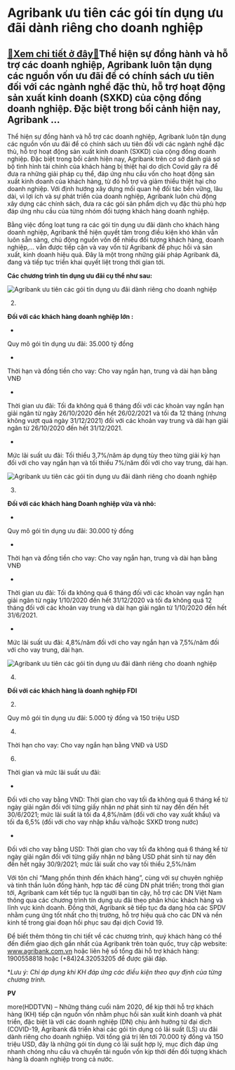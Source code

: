 Agribank ưu tiên các gói tín dụng ưu đãi dành riêng cho doanh nghiệp
====================================================================

[:gift:Xem chi tiết ở đây:gift:](https://hddtvn.com/agribank-uu-tien-cac-goi-tin-dung-uu-dai-danh-rieng-cho-doanh-nghiep/)Thể hiện sự đồng hành và hỗ trợ các doanh nghiệp, Agribank luôn tận dụng các nguồn vốn ưu đãi để có chính sách ưu tiên đối với các ngành nghề đặc thù, hỗ trợ hoạt động sản xuất kinh doanh (SXKD) của cộng đồng doanh nghiệp. Đặc biệt trong bối cảnh hiện nay, Agribank …
---------------------------------------------------------------------------------------------------------------------------------------------------------------------------------------------------------------------------------------------------------------------------


Thể hiện sự đồng hành và hỗ trợ các doanh nghiệp, Agribank luôn tận dụng các nguồn vốn ưu đãi để có chính sách ưu tiên đối với các ngành nghề đặc thù, hỗ trợ hoạt động sản xuất kinh doanh (SXKD) của cộng đồng doanh nghiệp. Đặc biệt trong bối cảnh hiện nay, Agribank trên cơ sở đánh giá sơ bộ tình hình tài chính của khách hàng bị thiệt hại do dịch Covid gây ra để đưa ra những giải pháp cụ thể, đáp ứng nhu cầu vốn cho hoạt động sản xuất kinh doanh của khách hàng, từ đó hỗ trợ và giảm thiểu thiệt hại cho doanh nghiệp. Với định hướng xây dựng mối quan hệ đối tác bền vững, lâu dài, vì lợi ích và sự phát triển của doanh nghiệp, Agribank luôn chủ động xây dựng các chính sách, đưa ra các gói sản phẩm dịch vụ đặc thù phù hợp đáp ứng nhu cầu của từng nhóm đối tượng khách hàng doanh nghiệp.


Bằng việc đồng loạt tung ra các gói tín dụng ưu đãi dành cho khách hàng doanh nghiệp, Agribank thể hiện quyết tâm trong điều kiện khó khăn vẫn luôn sẵn sàng, chủ động nguồn vốn để nhiều đối tượng khách hàng, doanh nghiệp,… vẫn được tiếp cận và vay vốn từ Agribank để phục hồi và sản xuất, kinh doanh hiệu quả. Đây là một trong những giải pháp Agribank đã, đang và tiếp tục triển khai quyết liệt trong thời gian tới.


**Các chương trình tín dụng ưu đãi cụ thể như sau:**





![Agribank ưu tiên các gói tín dụng ưu đãi dành riêng cho doanh nghiệp](https://hddtvn.com/wp-content/uploads/2021/01/0436_FACEBOOK.jpg "Agribank ưu tiên các gói tín dụng ưu đãi dành riêng cho doanh nghiệp")





2. 
**Đối với các khách hàng doanh nghiệp lớn :**








* 
Quy mô gói tín dụng ưu đãi: 35.000 tỷ đồng




* 
Thời hạn và đồng tiền cho vay: Cho vay ngắn hạn, trung và dài hạn bằng VNĐ




* 
Thời gian ưu đãi: Tối đa không quá 6 tháng đối với các khoản vay ngắn hạn giải ngân từ ngày 26/10/2020 đến hết 26/02/2021 và tối đa 12 tháng (nhưng không vượt quá ngày 31/12/2021) đối với các khoản vay trung và dài hạn giải ngân từ 26/10/2020 đến hết 31/12/2021.




* 
Mức lãi suất ưu đãi: Tối thiểu 3,7%/năm áp dụng tùy theo từng giải kỳ hạn đối với cho vay ngắn hạn và tối thiểu 7%/năm đối với cho vay trung, dài hạn.









![Agribank ưu tiên các gói tín dụng ưu đãi dành riêng cho doanh nghiệp](https://hddtvn.com/wp-content/uploads/2021/01/0435_Man_hinh_tv_16x9.jpg "Agribank ưu tiên các gói tín dụng ưu đãi dành riêng cho doanh nghiệp")





3. 
**Đối với các khách hàng Doanh nghiệp vừa và nhỏ:**








* 
Quy mô gói tín dụng ưu đãi: 30.000 tỷ đồng




* 
Thời hạn và đồng tiền cho vay: Cho vay ngắn hạn, trung và dài hạn bằng VNĐ




* 
Thời gian ưu đãi: Tối đa không quá 6 tháng đối với các khoản vay ngắn hạn giải ngân từ ngày 1/10/2020 đến hết 31/12/2020 và tối đa không quá 12 tháng đối với các khoản vay trung và dài hạn giải ngân từ 1/10/2020 đến hết 31/6/2021.




* 
Mức lãi suất ưu đãi: 4,8%/năm đối với cho vay ngắn hạn và 7,5%/năm đối với cho vay trung, dài hạn.









![Agribank ưu tiên các gói tín dụng ưu đãi dành riêng cho doanh nghiệp](https://hddtvn.com/wp-content/uploads/2021/01/0439_MAN_HINH_LCD_16X9.jpg "Agribank ưu tiên các gói tín dụng ưu đãi dành riêng cho doanh nghiệp")





4. 
**Đối với các khách hàng là doanh nghiệp FDI**








2. 
Quy mô gói tín dụng ưu đãi: 5.000 tỷ đồng và 150 triệu USD




4. 
Thời hạn cho vay: Cho vay ngắn hạn bằng VNĐ và USD




6. 
Thời gian và mức lãi suất ưu đãi:








* 
Đối với cho vay bằng VND: Thời gian cho vay tối đa không quá 6 tháng kể từ ngày giải ngân đối với từng giấy nhận nợ phát sinh từ nay đến đến hết 30/6/2021; mức lãi suất là tối đa 4,8%/năm (đối với cho vay xuất khẩu) và tối đa 6,5% (đối với cho vay nhập khẩu và/hoặc SXKD trong nước)




* 
Đối với cho vay bằng USD: Thời gian cho vay tối đa không quá 6 tháng kể từ ngày giải ngân đối với từng giấy nhận nợ bằng USD phát sinh từ nay đến đến hết ngày 30/9/2021; mức lãi suất cho vay tối thiểu 2,5%/năm






Với tôn chỉ “Mang phồn thịnh đến khách hàng”, cùng với sự chuyên nghiệp và tinh thần luôn đồng hành, hợp tác để cùng DN phát triển; trong thời gian tới, Agribank cam kết tiếp tục là người bạn tin cậy, hỗ trợ các DN Việt Nam thông qua các chương trình tín dụng ưu đãi theo phân khúc khách hàng và lĩnh vực kinh doanh. Đồng thời, Agribank sẽ tiếp tục đa dạng hóa các SPDV nhằm cung ứng tốt nhất cho thị trường, hỗ trợ hiệu quả cho các DN và nền kinh tế trong giai đoạn hồi phục sau đại dịch Covid 19.


Để biết thêm thông tin chi tiết về các chương trình, quý khách hàng có thể đến điểm giao dịch gần nhất của Agribank trên toàn quốc, truy cập website: www.agribank.com.vn hoặc liên hệ số tổng đài hỗ trợ khách hàng: 1900558818 hoặc (+84)24.32053205 để được giải đáp.


**Lưu ý: Chỉ áp dụng khi KH đáp ứng các điều kiện theo quy định của từng chương trình.*




**PV**



more(HDDTVN) – Những tháng cuối năm 2020, để kịp thời hỗ trợ khách hàng (KH) tiếp cận nguồn vốn nhằm phục hồi sản xuất kinh doanh và phát triển, đặc biệt là với các doanh nghiệp (DN) chịu ảnh hưởng từ đại dịch (COVID-19, Agribank đã triển khai các gói tín dụng có lãi suất (LS) ưu đãi dành riêng cho doanh nghiệp. Với tổng giá trị lên tới 70.000 tỷ đồng và 150 triệu USD, đây là những gói tín dụng có lãi suất hợp lý, mục đích đáp ứng nhanh chóng nhu cầu và chuyển tải nguồn vốn kịp thời đến đối tượng khách hàng là doanh nghiệp trong cả nước.

